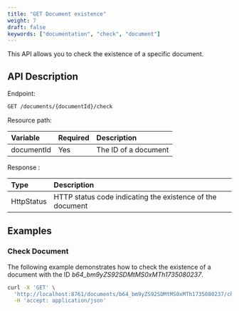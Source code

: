 ```yaml
---
title: "GET Document existence"
weight: 7
draft: false
keywords: ["documentation", "check", "document"]
---
```


This API allows you to check the existence of a specific document.

## API Description

Endpoint:
```bash
GET /documents/{documentId}/check
```

Resource path:

| Variable    | Required | Description           |
|:------------|:---------|:----------------------|
| documentId  | Yes      | The ID of a document  |

Response :

| Type       | Description                                               |
| :--------- | :-------------------------------------------------------- |
| HttpStatus | HTTP status code indicating the existence of the document |

## Examples

### Check Document

The following example demonstrates how to check the existence of a document with the ID _b64_bm9yZS92SDMtMS0xMTh1735080237_.

```bash
curl -X 'GET' \
  'http://localhost:8761/documents/b64_bm9yZS92SDMtMS0xMTh1735080237/check' \
  -H 'accept: application/json'
```